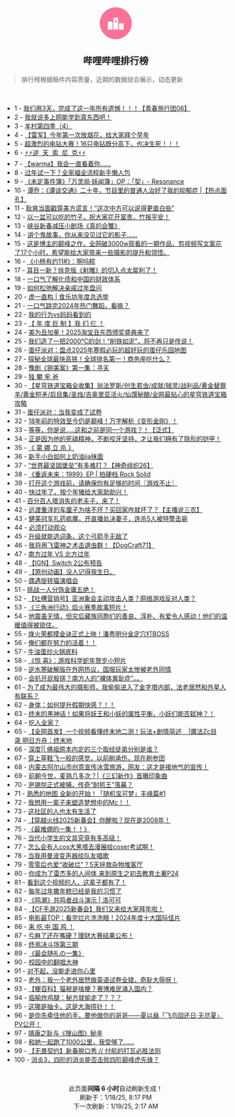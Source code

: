 <div align="center">
    <img src="./assets/icon_rank.png" alt="logo" />
    <h2>哔哩哔哩排行榜</h>
</div>

> 排行榜根据稿件内容质量，近期的数据综合展示，动态更新

<br />

<ul><li><span>1 - <a href=https://www.bilibili.com/BV1KvwVe5Ejm target=_blank>我们用3天，完成了这一年所有遗憾！！！【青春旅行团06】</a></span></li><li><span>2 - <a href=https://www.bilibili.com/BV1SAwGejEeo target=_blank>我就说多上网能学到真东西吧！</a></span></li><li><span>3 - <a href=https://www.bilibili.com/BV12NceehEFn target=_blank>羊村第四季（4）</a></span></li><li><span>4 - <a href=https://www.bilibili.com/BV1xQcBe1Ews target=_blank>【雷军】今年第一次放烟花，给大家拜个早年</a></span></li><li><span>5 - <a href=https://www.bilibili.com/BV1UPcBemEpd target=_blank>超激烈的电钻大赛！16只电钻既分高下，也决生死！！！</a></span></li><li><span>6 - <a href=https://www.bilibili.com/BV1H1wVeqEtu target=_blank>⚡️⚡️逆&nbsp;&nbsp;天&nbsp;&nbsp;索&nbsp;&nbsp;尼&nbsp;&nbsp;克⚡️⚡️</a></span></li><li><span>7 - <a href=https://www.bilibili.com/BV177wLeeENe target=_blank>【warma】我会一直看着你……</a></span></li><li><span>8 - <a href=https://www.bilibili.com/BV1SrcieyEH4 target=_blank>过年试一下？全家福全流程新手懒人包</a></span></li><li><span>9 - <a href=https://www.bilibili.com/BV1ZtwgeHE5F target=_blank>《未定事件簿》「万灵局·妖闻簿」OP：「契」-&nbsp;Resonance</a></span></li><li><span>10 - <a href=https://www.bilibili.com/BV1W2caeREyH target=_blank>谭乔：《谭谈交通》二十年，节目里的普通人治好了我的抑郁症&nbsp;|【热点面孔】</a></span></li><li><span>11 - <a href=https://www.bilibili.com/BV1JBcdeEEHU target=_blank>耿爽当面戳穿美方谎言！“这次中方可以说得更直白些”</a></span></li><li><span>12 - <a href=https://www.bilibili.com/BV1N7w5e1EkC target=_blank>以一盆可以吃的竹子，祝大家花开富贵，竹报平安！</a></span></li><li><span>13 - <a href=https://www.bilibili.com/BV149wGeGEpR target=_blank>峡谷新春减压小剧场《真的会蟹》</a></span></li><li><span>14 - <a href=https://www.bilibili.com/BV11ucieiEcg target=_blank>讲个鬼故事，你从来没见过它的影子......</a></span></li><li><span>15 - <a href=https://www.bilibili.com/BV19PcderEUv target=_blank>这是博主的巅峰之作，全网破3000w观看的一期作品，剪视频写文案花了17个小时，希望能给大家带来一些摄影的提升和领悟。</a></span></li><li><span>16 - <a href=https://www.bilibili.com/BV1QPw5eWEjU target=_blank>《小杨有约11#》：啊吗粽</a></span></li><li><span>17 - <a href=https://www.bilibili.com/BV13xczepEAn target=_blank>耳目一新？徐克版《射雕》的切入点太犀利了！</a></span></li><li><span>18 - <a href=https://www.bilibili.com/BV1CcwVeqEHE target=_blank>一口气了解化债和中国的财政体系</a></span></li><li><span>19 - <a href=https://www.bilibili.com/BV1NvwVe5E36 target=_blank>如何松弛解决亲戚过年盘问</a></span></li><li><span>20 - <a href=https://www.bilibili.com/BV1xNcieMEdB target=_blank>虚一直构&nbsp;|&nbsp;食乐坊年度总选举</a></span></li><li><span>21 - <a href=https://www.bilibili.com/BV1Ziw5eaEKN target=_blank>一口气跳完2024年热门舞蹈，看嘛？</a></span></li><li><span>22 - <a href=https://www.bilibili.com/BV1tXc6eXE3M target=_blank>我的行为vs妈妈看到的</a></span></li><li><span>23 - <a href=https://www.bilibili.com/BV1B8w5eiESz target=_blank>【&nbsp;年&nbsp;度&nbsp;巨&nbsp;制&nbsp;】我&nbsp;们&nbsp;仨&nbsp;！</a></span></li><li><span>24 - <a href=https://www.bilibili.com/BV1zscBePENt target=_blank>美为丑加冕！2025淘宝丑东西颁奖盛典来了</a></span></li><li><span>25 - <a href=https://www.bilibili.com/BV1ztcBewENH target=_blank>我们造了一把2000°C的剑！“削铁如泥”，将不再只是传说！</a></span></li><li><span>26 - <a href=https://www.bilibili.com/BV1i7caeyE5M target=_blank>蛋仔派对：盘点2025年寒假必玩的超好玩的蛋仔乐园地图</a></span></li><li><span>27 - <a href=https://www.bilibili.com/BV1xpcdebECB target=_blank>探秘全球最快高铁！全球排名第一！商务座吃什么？</a></span></li><li><span>28 - <a href=https://www.bilibili.com/BV1MYwVe1EL1 target=_blank>豫剧《铡美案》第一集：寻夫</a></span></li><li><span>29 - <a href=https://www.bilibili.com/BV1ztwGeFE9v target=_blank>独&nbsp;攀&nbsp;牢&nbsp;爸</a></span></li><li><span>30 - <a href=https://www.bilibili.com/BV16Wc6ekEoP target=_blank>【星穹铁道宝箱全收集】翁法罗斯/创生若虫/成就/贼灵/战利品/黄金替罪羊/黄金短矛/启目集/圣烛/吉奥里亚活火/仙馔秘酿/全网最贴心的星穹铁道宝箱攻略</a></span></li><li><span>31 - <a href=https://www.bilibili.com/BV153wue5EMU target=_blank>蛋仔派对：当我变成了试卷</a></span></li><li><span>32 - <a href=https://www.bilibili.com/BV19Gcve1Eh5 target=_blank>18年前的特效至今仍是巅峰！万字解析《变形金刚》！</a></span></li><li><span>33 - <a href=https://www.bilibili.com/BV1sZw5e7EBZ target=_blank>等等，你是说.....这和之前是同一个游戏？！【泛式】</a></span></li><li><span>34 - <a href=https://www.bilibili.com/BV15PwjeAEtF target=_blank>正是因为他的死磕精神，不断咬牙坚持，才让我们拥有了隐形的铠甲！</a></span></li><li><span>35 - <a href=https://www.bilibili.com/BV1p6cteVEK7 target=_blank>《&nbsp;蒙&nbsp;娜&nbsp;立&nbsp;杀&nbsp;》</a></span></li><li><span>36 - <a href=https://www.bilibili.com/BV1iBc6eAENW target=_blank>新手小白如何上奶油jia抹面</a></span></li><li><span>37 - <a href=https://www.bilibili.com/BV1imc2enEKU target=_blank>“世界最坚固堡垒”有多难打？【神奇组织26】</a></span></li><li><span>38 - <a href=https://www.bilibili.com/BV1Vow3eHErh target=_blank>《重返未来：1999》EP&nbsp;|&nbsp;拍硬档&nbsp;Rock&nbsp;Solid</a></span></li><li><span>39 - <a href=https://www.bilibili.com/BV1HcczezEvC target=_blank>打开这个游戏前，请确保你有足够的时间〖游戏不止〗</a></span></li><li><span>40 - <a href=https://www.bilibili.com/BV1mVc6eJEYx target=_blank>快过年了，按个年猪给大家助助兴！</a></span></li><li><span>41 - <a href=https://www.bilibili.com/BV1RacBebEoA target=_blank>百分百人塔消失的老夫子，来了！</a></span></li><li><span>42 - <a href=https://www.bilibili.com/BV1tXc6eXE9q target=_blank>远渡重洋的车厘子为啥不坏？买回家咋就坏了？【主播说三农】</a></span></li><li><span>43 - <a href=https://www.bilibili.com/BV1RYcBeZEi6 target=_blank>健美冠军扎药疯魔，开直播处决妻子，连杀5人被特警击毙</a></span></li><li><span>44 - <a href=https://www.bilibili.com/BV1tvwPepE86 target=_blank>必须打动观众</a></span></li><li><span>45 - <a href=https://www.bilibili.com/BV1pyc8eEEN8 target=_blank>升级就能选词条，这个弓箭手无敌了</a></span></li><li><span>46 - <a href=https://www.bilibili.com/BV1ZQwVeaEWz target=_blank>我将用飞雷神之术击退虫群！【DogCraft71】</a></span></li><li><span>47 - <a href=https://www.bilibili.com/BV1izw5e8EK9 target=_blank>南方过年&nbsp;VS&nbsp;北方过年</a></span></li><li><span>48 - <a href=https://www.bilibili.com/BV1dZwLeKEzG target=_blank>【IGN】Switch&nbsp;2公布预告</a></span></li><li><span>49 - <a href=https://www.bilibili.com/BV1q1wneSEaw target=_blank>【原创动画】没人记得我生日。</a></span></li><li><span>50 - <a href=https://www.bilibili.com/BV1rwcteuEKA target=_blank>偶遇旋转猫演唱会</a></span></li><li><span>51 - <a href=https://www.bilibili.com/BV1ERc8erENj target=_blank>挑战一人分饰金庸五绝！</a></span></li><li><span>52 - <a href=https://www.bilibili.com/BV13Jcze4Eax target=_blank>【吐槽营销号】亚洲象会主动攻击人类？网络游戏反对人类？</a></span></li><li><span>53 - <a href=https://www.bilibili.com/BV1c1czezEBW target=_blank>《三角洲行动》焰火赛季故事短片！</a></span></li><li><span>54 - <a href=https://www.bilibili.com/BV1kGcieeEaa target=_blank>地震虽无情，但灾后藏族同胞们的善良、淳朴、有爱令人感动！他们的温暖值得被锁住。</a></span></li><li><span>55 - <a href=https://www.bilibili.com/BV1mTwHevEU7 target=_blank>烽火荣都摸金诀正式上映！潘粤明分金定穴打BOSS</a></span></li><li><span>56 - <a href=https://www.bilibili.com/BV1wywVeMEUr target=_blank>俺们都在努力的活着！！</a></span></li><li><span>57 - <a href=https://www.bilibili.com/BV1KvwVe5E73 target=_blank>牛油蛋炒火锅底料</a></span></li><li><span>58 - <a href=https://www.bilibili.com/BV12PceewEyY target=_blank>《惊&nbsp;喜》：游戏科学蛇年贺岁小短片</a></span></li><li><span>59 - <a href=https://www.bilibili.com/BV1AHcbeLEyX target=_blank>逆水寒破解版在外网热议，国服玩家太惨被老外同情</a></span></li><li><span>60 - <a href=https://www.bilibili.com/BV1EKczeKEhP target=_blank>会扒开屁股搓？南方人的“裸体羞耻症”。。</a></span></li><li><span>61 - <a href=https://www.bilibili.com/BV19DwEeBEDD target=_blank>为了成为最伟大的摄影师，我偷偷进入了金字塔内部，法老居然和外星人有联系？</a></span></li><li><span>62 - <a href=https://www.bilibili.com/BV12rcRe4EFR target=_blank>身体：如何提升假期快感？！！</a></span></li><li><span>63 - <a href=https://www.bilibili.com/BV1LWw7eMEjX target=_blank>终末的黑神话！如果将妖王和小妖的属性平衡，小妖们能否弑神？！</a></span></li><li><span>64 - <a href=https://www.bilibili.com/BV17uczePEEP target=_blank>吃人全家？</a></span></li><li><span>65 - <a href=https://www.bilibili.com/BV1QuwEeiESu target=_blank>【全网首发】一个视频看懂终末地二测！玩法+剧情简述&nbsp;&nbsp;&nbsp;&nbsp;|魔法Zc目录&nbsp;明日方舟：终末地</a></span></li><li><span>66 - <a href=https://www.bilibili.com/BV1VXcveEE4h target=_blank>深度||&nbsp;佛祖原本内定的三个取经徒弟分别是谁？</a></span></li><li><span>67 - <a href=https://www.bilibili.com/BV1zuwVewEXs target=_blank>穿上草鞋飞一般的感觉，以前刷承伤，现在刷参团</a></span></li><li><span>68 - <a href=https://www.bilibili.com/BV1qtcBewE7X target=_blank>内蒙古阿尔山市创意宣传冰雪旅游，网友：这才是接地气的宣传！</a></span></li><li><span>69 - <a href=https://www.bilibili.com/BV1oRczeaELM target=_blank>前朝今世，麦熟几多次？|《三幻新作》首曝印象曲</a></span></li><li><span>70 - <a href=https://www.bilibili.com/BV1ArwVegEWk target=_blank>尹锡悦正式被捕，传奇“耐抓王”落幕？</a></span></li><li><span>71 - <a href=https://www.bilibili.com/BV1T8czeSEgv target=_blank>熟悉的地图&nbsp;全新的开始！「随机宝可梦」丰缘篇#1</a></span></li><li><span>72 - <a href=https://www.bilibili.com/BV1fqcgeHE9f target=_blank>我想用一辈子来塑造梦想中的Mc！！</a></span></li><li><span>73 - <a href=https://www.bilibili.com/BV1ktwje1Ek9 target=_blank>这社区的人也太有生活了</a></span></li><li><span>74 - <a href=https://www.bilibili.com/BV1uxwVenEfu target=_blank>【穿越火线2025新春会】你醒啦？现在是2008年！</a></span></li><li><span>75 - <a href=https://www.bilibili.com/BV1s9cieiEPw target=_blank>《最难绷的一集！！》</a></span></li><li><span>76 - <a href=https://www.bilibili.com/BV1UTwGeCEfA target=_blank>当代小学生的文具究竟有多高级！</a></span></li><li><span>77 - <a href=https://www.bilibili.com/BV1R4ceejEE1 target=_blank>怎么会有人cos大黑塔去漫展给coser考试啊！</a></span></li><li><span>78 - <a href=https://www.bilibili.com/BV1FmczeMEdV target=_blank>当我用曼波变声器给队友唱歌</a></span></li><li><span>79 - <a href=https://www.bilibili.com/BV152c9eNEPq target=_blank>零零后也爱“收破烂”？5天拯救杂物堆客厅</a></span></li><li><span>80 - <a href=https://www.bilibili.com/BV1rEcie8EK6 target=_blank>你成为了雷杰多的人间体&nbsp;来到原生之初去教育土著P24</a></span></li><li><span>81 - <a href=https://www.bilibili.com/BV1Hgc3efEqY target=_blank>看到这个视频的人，这辈子都有了！</a></span></li><li><span>82 - <a href=https://www.bilibili.com/BV1snw5eCEt2 target=_blank>每年过年撒年糕已经是我的习惯了</a></span></li><li><span>83 - <a href=https://www.bilibili.com/BV1uhwLeREQh target=_blank>《鸣潮》共鸣者战斗演示&nbsp;|&nbsp;洛可可</a></span></li><li><span>84 - <a href=https://www.bilibili.com/BV1ZhcbeMEa3 target=_blank>【CF手游2025新春会】我们又来给大家拜年啦！</a></span></li><li><span>85 - <a href=https://www.bilibili.com/BV1NjcbeUEMN target=_blank>电影最TOP：看完烂片洗洗眼！2024年度十大国际佳片</a></span></li><li><span>86 - <a href=https://www.bilibili.com/BV1DNw5eXEZM target=_blank>来&nbsp;吃&nbsp;中&nbsp;国&nbsp;鸡&nbsp;！</a></span></li><li><span>87 - <a href=https://www.bilibili.com/BV1h1w5exE4P target=_blank>亏麻了还在嘴硬？理财大赛结果公布！</a></span></li><li><span>88 - <a href=https://www.bilibili.com/BV1arcBepEEr target=_blank>终焉决斗场第三期</a></span></li><li><span>89 - <a href=https://www.bilibili.com/BV15dcteAEdL target=_blank>《最会随礼の一集》</a></span></li><li><span>90 - <a href=https://www.bilibili.com/BV1xBwVeGEsh target=_blank>校园中的翻唱大神</a></span></li><li><span>91 - <a href=https://www.bilibili.com/BV11Ecke9EHG target=_blank>对不起，没能走进你心里</a></span></li><li><span>92 - <a href=https://www.bilibili.com/BV137wuegEzB target=_blank>老外：我一个老外居然做英语试卷全错，奇耻大辱呀！</a></span></li><li><span>93 - <a href=https://www.bilibili.com/BV1XrcBepEgp target=_blank>【梗百科】猫税是啥梗？赛博难民涌入国内？</a></span></li><li><span>94 - <a href=https://www.bilibili.com/BV15GcqeWE5f target=_blank>临榆炸鸡腿：秘方就偷走了？？？</a></span></li><li><span>95 - <a href=https://www.bilibili.com/BV1BxcBeYEx4 target=_blank>这哪是抽卡，这是大海捞针！！</a></span></li><li><span>96 - <a href=https://www.bilibili.com/BV1nXceebE2H target=_blank>是你先牵住他的手，要他做你的哥哥——夏以昼「飞鸟回还日·无尽夏」PV公开！</a></span></li><li><span>97 - <a href=https://www.bilibili.com/BV1d5ctecEcM target=_blank>靖康之耻与《搜山图》秘辛</a></span></li><li><span>98 - <a href=https://www.bilibili.com/BV1powgeaE3F target=_blank>和她一起跑了1000公里，我受够了……</a></span></li><li><span>99 - <a href=https://www.bilibili.com/BV1PmwJe8ESb target=_blank>【无畏契约】新春脱口秀&nbsp;//&nbsp;付航的打瓦必胜法则</a></span></li><li><span>100 - <a href=https://www.bilibili.com/BV1eBc6eAE3V target=_blank>消炎3，四阶的消炎能否击败四阶巅峰虎先锋？</a></span></li></ul>

<br />

<p align=center>此页面<strong>间隔 6 小时</strong>自动刷新生成！<br>刷新于：1/18/25, 8:17 PM<br>下一次刷新：1/19/25, 2:17 AM</p>
